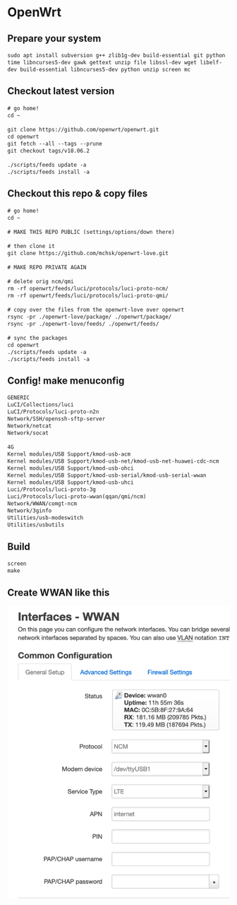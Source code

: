# OpenWrt

## Prepare your system
```
sudo apt install subversion g++ zlib1g-dev build-essential git python time libncurses5-dev gawk gettext unzip file libssl-dev wget libelf-dev build-essential libncurses5-dev python unzip screen mc
```

## Checkout latest version
```
# go home!
cd ~

git clone https://github.com/openwrt/openwrt.git
cd openwrt
git fetch --all --tags --prune
git checkout tags/v18.06.2

./scripts/feeds update -a
./scripts/feeds install -a
```

## Checkout this repo & copy files
```
# go home!
cd ~

# MAKE THIS REPO PUBLIC (settings/options/down there)

# then clone it
git clone https://github.com/mchsk/openwrt-love.git

# MAKE REPO PRIVATE AGAIN

# delete orig ncm/qmi
rm -rf openwrt/feeds/luci/protocols/luci-proto-ncm/
rm -rf openwrt/feeds/luci/protocols/luci-proto-qmi/

# copy over the files from the openwrt-love over openwrt
rsync -pr ./openwrt-love/package/ ./openwrt/package/
rsync -pr ./openwrt-love/feeds/ ./openwrt/feeds/

# sync the packages
cd openwrt
./scripts/feeds update -a
./scripts/feeds install -a
```

## Config! make menuconfig
```
GENERIC
LuCI/Collections/luci
LuCI/Protocols/luci-proto-n2n
Network/SSH/openssh-sftp-server
Network/netcat
Network/socat

4G
Kernel modules/USB Support/kmod-usb-acm
Kernel modules/USB Support/kmod-usb-net/kmod-usb-net-huawei-cdc-ncm
Kernel modules/USB Support/kmod-usb-ohci
Kernel modules/USB Support/kmod-usb-serial/kmod-usb-serial-wwan
Kernel modules/USB Support/kmod-usb-uhci
Luci/Protocols/luci-proto-3g
Luci/Protocols/luci-proto-wwan(qqan/qmi/ncm)
Network/WWAN/comgt-ncm
Network/3ginfo
Utilities/usb-modeswitch
Utilities/usbutils
```

## Build
```
screen
make
```

## Create WWAN like this
![wwan](https://github.com/mchsk/openwrt-love/raw/master/img/wwan.png "wwan")

